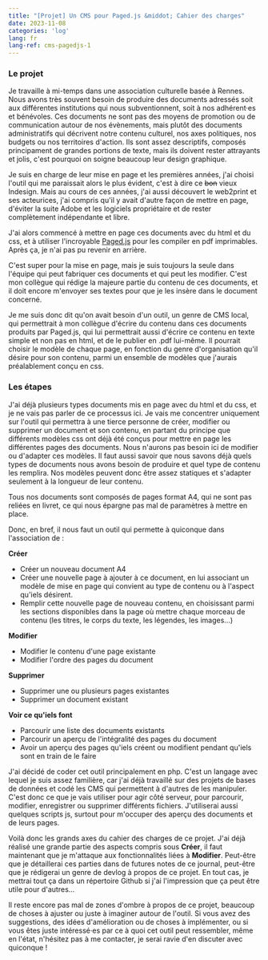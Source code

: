 ```yaml
---
title: "[Projet] Un CMS pour Paged.js &middot; Cahier des charges"
date: 2023-11-08
categories: 'log'
lang: fr
lang-ref: cms-pagedjs-1
---
```

### Le projet
Je travaille à mi-temps dans une association culturelle basée à Rennes. Nous avons très souvent besoin de produire des documents adressés soit aux différentes institutions qui nous subventionnent, soit à nos adhérent·es et bénévoles. Ces documents ne sont pas des moyens de promotion ou de communication autour de nos évènements, mais plutôt des documents administratifs qui décrivent notre contenu culturel, nos axes politiques, nos budgets ou nos territoires d'action. Ils sont assez descriptifs, composés principament de grandes portions de texte, mais ils doivent rester attrayants et jolis, c'est pourquoi on soigne beaucoup leur design graphique.

Je suis en charge de leur mise en page et les premières années, j'ai choisi l'outil qui me paraissait alors le plus évident, c'est à dire ce <s>bon</s> vieux Indesign. Mais au cours de ces années, j'ai aussi découvert le web2print et ses acteurices, j'ai compris qu'il y avait d'autre façon de mettre en page, d'éviter la suite Adobe et les logiciels propriétaire et de rester complètement indépendante et libre.

J'ai alors commencé à mettre en page ces documents avec du html et du css, et à utiliser l'incroyable [Paged.js](https://pagedjs.org/) pour les compiler en pdf imprimables. Après ça, je n'ai pas pu revenir en arrière.

C'est super pour la mise en page, mais je suis toujours la seule dans l'équipe qui peut fabriquer ces documents et qui peut les modifier. C'est mon collègue qui rédige la majeure partie du contenu de ces documents, et il doit encore m'envoyer ses textes pour que je les insère dans le document concerné.

Je me suis donc dit qu'on avait besoin d'un outil, un genre de CMS local, qui permettrait à mon collègue d'écrire du contenu dans ces documents produits par Paged.js, qui lui permettrait aussi d'écrire ce contenu en texte simple et non pas en html, et de le publier en .pdf lui-même. Il pourrait choisir le modèle de chaque page, en fonction du genre d'organisation qu'il désire pour son contenu, parmi un ensemble de modèles que j'aurais préalablement conçu en css.

### Les étapes
J'ai déjà plusieurs types documents mis en page avec du html et du css, et je ne vais pas parler de ce processus ici. Je vais me concentrer uniquement sur l'outil qui permettra à une tierce personne de créer, modifier ou supprimer un document et son contenu, en partant du principe que différents modèles css ont déjà été conçus pour mettre en page les différentes pages des documents. Nous n'aurons pas besoin ici de modifier ou d'adapter ces modèles. Il faut aussi savoir que nous savons déjà quels types de documents nous avons besoin de produire et quel type de contenu les remplira. Nos modèles peuvent donc être assez statiques et s'adapter seulement à la longueur de leur contenu.

Tous nos documents sont composés de pages format A4, qui ne sont pas reliées en livret, ce qui nous épargne pas mal de paramètres à mettre en place.

Donc, en bref, il nous faut un outil qui permette à quiconque dans l'association de :

**Créer**
- Créer un nouveau document A4
- Créer une nouvelle page à ajouter à ce document, en lui associant un modèle de mise en page qui convient au type de contenu ou à l'aspect qu'iels désirent.
- Remplir cette nouvelle page de nouveau contenu, en choisissant parmi les sections disponibles dans la page où mettre chaque morceau de contenu (les titres, le corps du texte, les légendes, les images...)
  
**Modifier**
- Modifier le contenu d'une page existante
- Modifier l'ordre des pages du document

**Supprimer**
- Supprimer une ou plusieurs pages existantes
- Supprimer un document existant

**Voir ce qu'iels font**
- Parcourir une liste des documents existants
- Parcourir un aperçu de l'intégralité des pages du document
- Avoir un aperçu des pages qu'iels créent ou modifient pendant qu'iels sont en train de le faire


J'ai décidé de coder cet outil principalement en php. C'est un langage avec lequel je suis assez familière, car j'ai déjà travaillé sur des projets de bases de données et codé les CMS qui permettent à d'autres de les manipuler. C'est donc ce que je vais utiliser pour agir côté serveur, pour parcourir, modifier, enregistrer ou supprimer différents fichiers. J'utiliserai aussi quelques scripts js, surtout pour m'occuper des aperçu des documents et de leurs pages.

Voilà donc les grands axes du cahier des charges de ce projet. J'ai déjà réalisé une grande partie des aspects compris sous **Créer**, il faut maintenant que je m'attaque aux fonctionnalités liées à **Modifier**. Peut-être que je détaillerai ces parties dans de futures notes de ce journal, peut-être que je rédigerai un genre de devlog à propos de ce projet. En tout cas, je mettrai tout ça dans un répertoire Github si j'ai l'impression que ça peut être utile pour d'autres...

Il reste encore pas mal de zones d'ombre à propos de ce projet, beaucoup de choses à ajuster ou juste à imaginer autour de l'outil. Si vous avez des suggestions, des idées d'amélioration ou de choses à implémenter, ou si vous êtes juste intéressé·es par ce à quoi cet outil peut ressembler, même en l'état, n'hésitez pas à me contacter, je serai ravie d'en discuter avec quiconque !
